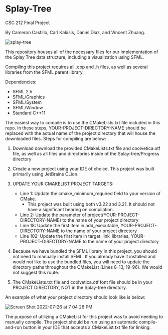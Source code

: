 # Splay-Tree
CSC 212 Final Project


By Cameron Castillo, Carl Kakisis, Daniel Diaz, and Vincent Zhuang.

![splay-tree](https://user-images.githubusercontent.com/38219103/181115192-408beb8a-cc8c-49b1-bce6-b0b101403ca9.png)

This repository houses all of the necessary files for our implementation of the Splay Tree data structure, including a visualization using SFML.

Compiling this project requires all .cpp and .h files, as well as several libraries from the SFML parent library.

Dependencies:

- SFML 2.5
- SFML/Graphics
- SFML/System
- SFML/Window
- Standard C++11

The easiest way to compile is to use the CMakeLists.txt file included in this repo. In these steps, YOUR-PROJECT-DIRECTORY-NAME should be replaced with the actual name of the project directory that will house the downloaded files. Steps for compiling are below:

1. Download download the provided CMakeLists.txt file and coolvetica.otf file, as well as all files and directories inside of the Splay-tree/Progress directory
2. Create a new project using your IDE of choice. This project was built primarily using JetBrains CLion.
3. UPDATE YOUR CMAKELIST PROJECT TARGETS:
	- Line 1: Update the cmake_minimum_required field to your version of CMake.
    	- This project was built using both v3.22 and 3.21. It should not have a significant bearing on compilation.
	- Line 2: Update the parameter of project(YOUR-PROJECT-DIRECTORY-NAME) to the name of your project directory
	- Line 18: Update the first item in add_executable, YOUR-PROJECT-DIRECTORY-NAME to the name of your project directory
	- Line 102: Update the first item in target_link_libraries, YOUR-PROJECT-DIRECTORY-NAME to the name of your project directory
4. Because we have bundled the SFML library in this project, you should not need to manually install SFML. If you already have it installed and would not like to use the bundled files, you will need to update the directory paths throughout the CMakeList (Lines 8-13, 19-96). We would not suggest this route.

5. The CMakeLists.txt file and coolvetica.otf font file should be in your PROJECT DIRECTORY, NOT in the Splay-tree directory.
    
An example of what your project directory should look like is below:

![Screen Shot 2022-07-26 at 7 04 26 PM](https://user-images.githubusercontent.com/38219103/181127007-27c0183a-3aa4-421f-a8d0-3f5a407d157e.png)

The purpose of utilizing a CMakeList for this project was to avoid needing to manually compile. The project should be run using an automatic compile-and-run button in your IDE that accepts a CMakeList.txt file for linking.
